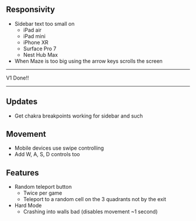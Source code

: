 ## Responsivity

- Sidebar text too small on
  - iPad air
  - iPad mini
  - iPhone XR
  - Surface Pro 7
  - Nest Hub Max
- When Maze is too big using the arrow keys scrolls the screen

---

V1 Done!!

---

## Updates

- Get chakra breakpoints working for sidebar and such

## Movement

- Mobile devices use swipe controlling
- Add W, A, S, D controls too

## Features

- Random teleport button
  - Twice per game
  - Teleport to a random cell on the 3 quadrants not by the exit
- Hard Mode
  - Crashing into walls bad (disables movement ~1 second)
